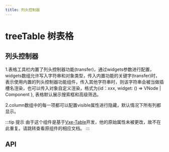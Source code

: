 ```yaml
---
title: 列头控制器
---
```


# treeTable 树表格

## 列头控制器

1.表格工具栏内置了列头控制器功能(transfer)，通过widgets参数进行配置，widgets数组允许写入字符串和对象类型，传入内置功能的关键字(transfer)时，表示使用内置的列头控制器功能组件，传入其他字符串时，则该字符串会被当做插槽名渲染，也可以传入对象自定义渲染，格式为{id：xxx, widget: () => VNode | Component }, 表格默认展示搜索框和高级筛选。

2.column数组中的每一项都可以配置visible属性进行隐藏，默认情况下所有列都显示。

<demo-preview2 path="./transferTreeTable.vue" />

:::tip 提示
由于这个组件是基于[Vxe-Table](https://vxetable.cn/#/table/api)开发，他的原始属性未被更改，故不在此重复。请跳转查看原组件的相应文档。
:::

## API

<API src="../table.json" lang="zh"></API>